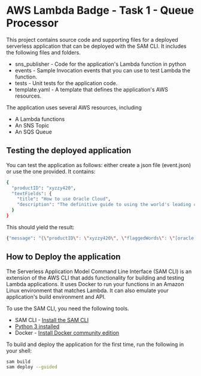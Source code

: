 # AWS Lambda Badge - Task 1 - Queue Processor

This project contains source code and supporting files for a deployed serverless application that can be deployed with the SAM CLI. 
It includes the following files and folders.

- sns_publisher - Code for the application's Lambda function in python
- events - Sample Invocation events that you can use to test Lambda the function.
- tests - Unit tests for the application code. 
- template.yaml - A template that defines the application's AWS resources.

The application uses several AWS resources, including 
- A Lambda functions
- An SNS Topic
- An SQS Queue
 
## Testing the deployed application
You can test the application as follows:
either create a json file (event.json)  or use the one provided. It contains:
```bash
{
  "productID": "xyzzy420",
  "textFields": {
    "title": "How to use Oracle Cloud",
    "description": "The definitive guide to using the world's leading cloud platform that isn't AWS, Azure, GCP, or several others."
  }
}
```

This should yield the result:
```bash
{"message": "{\"productID\": \"xyzzy420\", \"flaggedWords\": \"[oracle,aws]\"}"}
```

## How to Deploy the application

The Serverless Application Model Command Line Interface (SAM CLI) is an extension of the AWS CLI that adds functionality for building and testing Lambda applications. It uses Docker to run your functions in an Amazon Linux environment that matches Lambda. It can also emulate your application's build environment and API.

To use the SAM CLI, you need the following tools.

* SAM CLI - [Install the SAM CLI](https://docs.aws.amazon.com/serverless-application-model/latest/developerguide/serverless-sam-cli-install.html)
* [Python 3 installed](https://www.python.org/downloads/)
* Docker - [Install Docker community edition](https://hub.docker.com/search/?type=edition&offering=community)

To build and deploy the application for the first time, run the following in your shell:

```bash
sam build
sam deploy --guided
```

